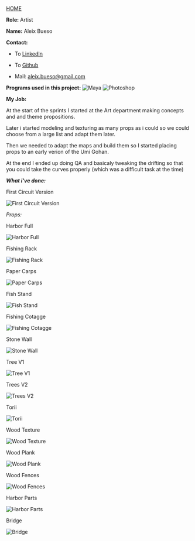 [HOME](index.md)

**Role:** Artist

**Name:** Aleix Bueso

**Contact:**

* To [LinkedIn](https://www.linkedin.com/in/aleix-bueso-fern%C3%A1ndez-05b166115/)

* To [Github](https://github.com/AleixBueso)

* Mail: aleix.bueso@gmail.com

**Programs used in this project:** ![Maya](https://cdna.artstation.com/p/softwares/icons/000/000/024/default/Maya.png?1424684349) 
![Photoshop](https://cdna.artstation.com/p/softwares/icons/000/000/032/default/Photoshop.png?1424684351)

**My Job:** 

At the start of the sprints I started at the Art department making concepts and and theme propositions.

Later i started modeling and texturing as many props as i could so we could choose from a large list and adapt them later.

Then we needed to adapt the maps and build them so I started placing props to an early verion of the Umi Gohan.

At the end I ended up doing QA and basicaly tweaking the drifting so that you could take the curves properly (which was a difficult task at the time)

_**What i've done:**_

First Circuit Version

![First Circuit Version](http://i.imgur.com/Hhz4mgJ.png)

*Props:*

Harbor Full

![Harbor Full](http://i.imgur.com/LtOqKFH.png)


Fishing Rack

![Fishing Rack](http://i.imgur.com/Pk0oOF8.jpg)


Paper Carps

![Paper Carps](http://i.imgur.com/mkBClQt.png)


Fish Stand

![Fish Stand](http://i.imgur.com/xfsoXK0.jpg)


Fishing Cotagge

![Fishing Cotagge](http://i.imgur.com/9MhfCtB.png)


Stone Wall

![Stone Wall](http://i.imgur.com/g4X9sop.png)


Tree V1

![Tree V1](http://i.imgur.com/sLurw7P.png)


Trees V2

![Trees V2](http://i.imgur.com/GiiMGL8.png)


Torii

![Torii](http://i.imgur.com/VUdBBUN.png)


Wood Texture

![Wood Texture](http://i.imgur.com/T7e7gUS.png)

Wood Plank

![Wood Plank](http://i.imgur.com/a3bvLBW.png)


Wood Fences

![Wood Fences](http://i.imgur.com/T9jwW0U.png)


Harbor Parts

![Harbor Parts](http://i.imgur.com/RJ8nq4T.png)


Bridge

![Bridge](http://i.imgur.com/SFftlqB.png)
